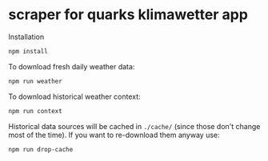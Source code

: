 # scraper for quarks klimawetter app

Installation

```sh
npm install
```

To download fresh daily weather data:

```sh
npm run weather
```

To download historical weather context:

```sh
npm run context
```

Historical data sources will be cached in `./cache/` (since those don't change most of the time). If you want to re-download them anyway use:

```sh
npm run drop-cache
```